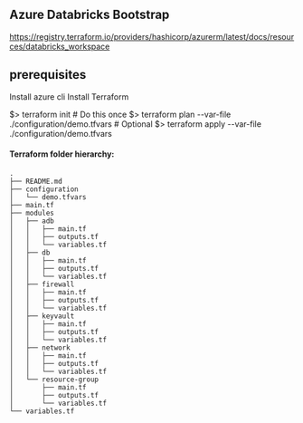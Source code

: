 ## Azure Databricks Bootstrap


https://registry.terraform.io/providers/hashicorp/azurerm/latest/docs/resources/databricks_workspace

## prerequisites

Install azure cli
Install Terraform


$> terraform init   							# Do this once
$> terraform plan --var-file ./configuration/demo.tfvars		# Optional
$> terraform apply --var-file ./configuration/demo.tfvars

#### Terraform folder hierarchy:
```
.
├── README.md
├── configuration
│   └── demo.tfvars
├── main.tf
├── modules
│   ├── adb
│   │   ├── main.tf
│   │   ├── outputs.tf
│   │   └── variables.tf
│   ├── db
│   │   ├── main.tf
│   │   ├── outputs.tf
│   │   └── variables.tf
│   ├── firewall
│   │   ├── main.tf
│   │   ├── outputs.tf
│   │   └── variables.tf
│   ├── keyvault
│   │   ├── main.tf
│   │   ├── outputs.tf
│   │   └── variables.tf
│   ├── network
│   │   ├── main.tf
│   │   ├── outputs.tf
│   │   └── variables.tf
│   └── resource-group
│       ├── main.tf
│       ├── outputs.tf
│       └── variables.tf
└── variables.tf
```
